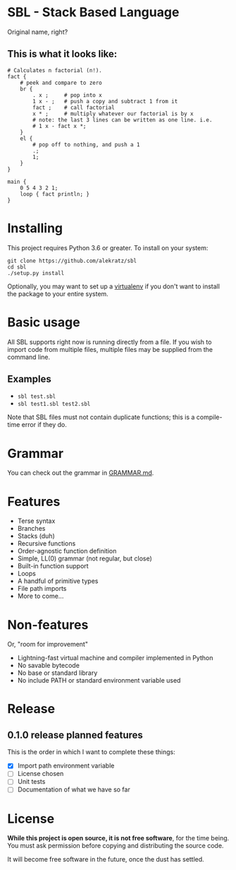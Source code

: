# SBL - Stack Based Language
Original name, right?

## This is what it looks like:
```
# Calculates n factorial (n!).
fact {
    # peek and compare to zero
    br {
        . x ;     # pop into x
        1 x - ;   # push a copy and subtract 1 from it
        fact ;    # call factorial
        x * ;     # multiply whatever our factorial is by x
        # note: the last 3 lines can be written as one line. i.e.
        # 1 x - fact x *;
    }
    el {
        # pop off to nothing, and push a 1
        .;
        1;
    }
}

main {
    0 5 4 3 2 1;
    loop { fact println; }
}
```

# Installing
This project requires Python 3.6 or greater. To install on your system:

```commandline
git clone https://github.com/alekratz/sbl
cd sbl
./setup.py install
```

Optionally, you may want to set up a [virtualenv](http://python-guide-pt-br.readthedocs.io/en/latest/dev/virtualenvs/)
if you don't want to install the package to your entire system.

# Basic usage
All SBL supports right now is running directly from a file. If you wish to import code from multiple
files, multiple files may be supplied from the command line.

## Examples
* `sbl test.sbl`
* `sbl test1.sbl test2.sbl`

Note that SBL files must not contain duplicate functions; this is a compile-time error if they do.

# Grammar
You can check out the grammar in [GRAMMAR.md](GRAMMAR.md).

# Features
* Terse syntax
* Branches
* Stacks (duh)
* Recursive functions
* Order-agnostic function definition
* Simple, LL(0) grammar (not regular, but close)
* Built-in function support
* Loops
* A handful of primitive types
* File path imports
* More to come...

# Non-features
Or, "room for improvement"

* Lightning-fast virtual machine and compiler implemented in Python
* No savable bytecode
* No base or standard library
* No include PATH or standard environment variable used

# Release
## 0.1.0 release planned features
This is the order in which I want to complete these things:

* [x] Import path environment variable
* [ ] License chosen
* [ ] Unit tests
* [ ] Documentation of what we have so far

# License
**While this project is open source, it is not free software**, for the time being. You must ask permission before
copying and distributing the source code.

It will become free software in the future, once the dust has settled.
